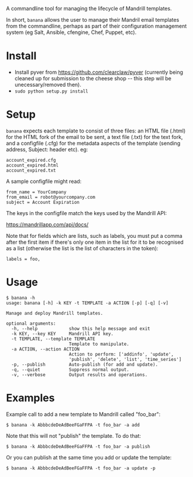 A commandline tool for managing the lifecycle of Mandrill templates.

In short, `banana` allows the user to manage their Mandril email
templates from the commandline, perhaps as part of their configuration
management system (eg Salt, Ansible, cfengine, Chef, Puppet, etc).

Install
=======

- Install pyver from https://github.com/clearclaw/pyver (currently
being cleaned up for submission to the cheese shop -- this step will
be unecessary/removed then).
- `sudo python setup.py install`

Setup
=====

`banana` expects each template to consist of three files: an HTML file
(.html) for the HTML fork of the email to be sent, a text file (.txt)
for the text fork, and a configfile (.cfg) for the metadata aspects of
the template (sending address, Subject: header etc).  eg:

```
account_expired.cfg
account_expired.html
account_expired.txt
```

A sample configfile might read:

```
from_name = YourCompany
from_email = robot@yourcompany.com
subject = Account Expiration
```
The keys in the configfile match the keys used by the Mandrill API:

  https://mandrillapp.com/api/docs/

Note that for fields which are lists, such as labels, you must put a
comma after the first item if there's only one item in the list for it
to be recognised as a list (otherwise the list is the list of
characters in the token):

    labels = foo,

Usage
=====

```
$ banana -h
usage: banana [-h] -k KEY -t TEMPLATE -a ACTION [-p] [-q] [-v]

Manage and deploy Mandrill templates.

optional arguments:
  -h, --help            show this help message and exit
  -k KEY, --key KEY     Mandrill API key.
  -t TEMPLATE, --template TEMPLATE
                        Template to manipulate.
  -a ACTION, --action ACTION
                        Action to perform: ['addinfo', 'update',
                        'publish', 'delete', 'list', 'time_series']
  -p, --publish         Auto-publish (for add and update).
  -q, --quiet           Suppress normal output.
  -v, --verbose         Output results and operations.
```

Examples
========

Example call to add a new template to Mandrill called "foo_bar":

    $ banana -k AbbbcdeDeAdBeeFGaFFPA -t foo_bar -a add

Note that this will not "publish" the template.  To do that:

    $ banana -k AbbbcdeDeAdBeeFGaFFPA -t foo_bar -a publish

Or you can publish at the same time you add or update the template:

    $ banana -k AbbbcdeDeAdBeeFGaFFPA -t foo_bar -a update -p
